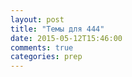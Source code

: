 ```yaml
---
layout: post
title: "Темы для 444"
date: 2015-05-12T15:46:00
comments: true
categories: prep
---
```

